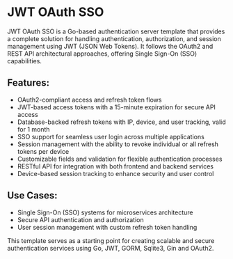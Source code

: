 # JWT OAuth SSO
JWT OAuth SSO is a Go-based authentication server template that provides a complete solution for handling authentication, authorization, and session management using JWT (JSON Web Tokens). It follows the OAuth2 and REST API architectural approaches, offering Single Sign-On (SSO) capabilities.

## Features:
* OAuth2-compliant access and refresh token flows
* JWT-based access tokens with a 15-minute expiration for secure API access
* Database-backed refresh tokens with IP, device, and user tracking, valid for 1 month
* SSO support for seamless user login across multiple applications
* Session management with the ability to revoke individual or all refresh tokens per device
* Customizable fields and validation for flexible authentication processes
* RESTful API for integration with both frontend and backend services
* Device-based session tracking to enhance security and user control

## Use Cases:
* Single Sign-On (SSO) systems for microservices architecture
* Secure API authentication and authorization
* User session management with custom refresh token handling

This template serves as a starting point for creating scalable and secure authentication services using Go, JWT, GORM, Sqlite3, Gin and OAuth2.